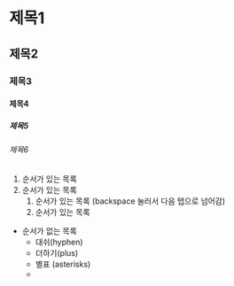 # 제목1

## 제목2

### 제목3

#### 제목4

##### 제목5

###### 제목6

1. 순서가 있는 목록
2. 순서가 있는 목록
   1. 순서가 있는 목록 (backspace 눌러서 다음 탭으로 넘어감)
   2. 순서가 있는 목록

- 순서가 없는 목록
  - 대쉬(hyphen)
  + 더하기(plus)
  * 별표 (asterisks)
  * 
